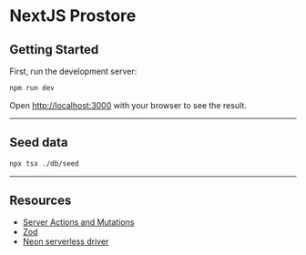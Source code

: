 # NextJS Prostore

## Getting Started

First, run the development server:

```bash
npm run dev
```

Open [http://localhost:3000](http://localhost:3000) with your browser to see the result.

---
## Seed data

```bash
npx tsx ./db/seed
```

---
## Resources

- [Server Actions and Mutations](https://nextjs.org/docs/app/building-your-application/data-fetching/server-actions-and-mutations)
- [Zod](https://zod.dev/)
- [Neon serverless driver](https://neon.tech/docs/serverless/serverless-driver)